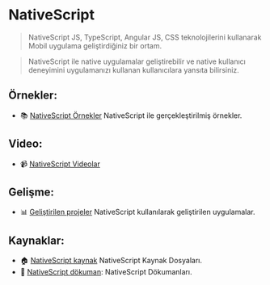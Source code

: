 # NativeScript
> NativeScript JS, TypeScript, Angular JS, CSS teknolojilerini kullanarak Mobil uygulama geliştirdiğiniz bir ortam. 

> NativeScript ile native uygulamalar geliştirebilir ve native kullanıcı deneyimini uygulamanızı kullanan kullanıcılara yansıta bilirsiniz. 

## Örnekler:

- :books: [NativeScript Örnekler](https://www.nativescript.org/app-samples-with-code) NativeScript ile gerçekleştirilmiş örnekler.

## Video:

- :video_camera: <a href="https://www.youtube.com/watch?v=MoNkD-FgJdM&list=PLII40EOBF0-vhvIxCnm1VTpu3K0tqz0U_" target="_blank">NativeScript Videolar</a>

## Gelişme:

- :bar_chart: [Geliştirilen projeler](https://www.nativescript.org/showcases) NativeScript kullanılarak geliştirilen uygulamalar.

## Kaynaklar:
- :house:  [NativeScript kaynak](https://github.com/NativeScript/NativeScript) NativeScript Kaynak Dosyaları.
- :memo: [NativeScript dökuman](http://docs.nativescript.org/tutorial/chapter-0): NativeScript Dökumanları.
